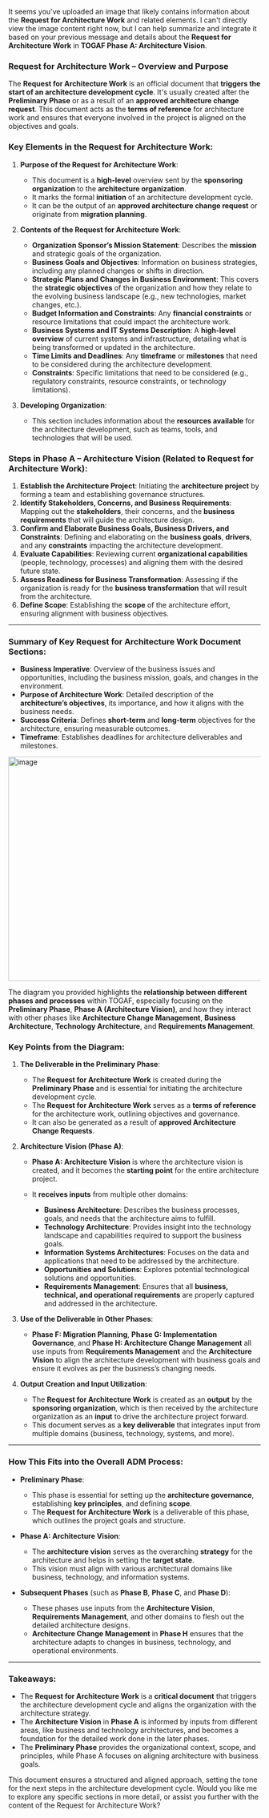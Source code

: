 It seems you've uploaded an image that likely contains information about the **Request for Architecture Work** and related elements. I can't directly view the image content right now, but I can help summarize and integrate it based on your previous message and details about the **Request for Architecture Work** in **TOGAF Phase A: Architecture Vision**.

### **Request for Architecture Work – Overview and Purpose**

The **Request for Architecture Work** is an official document that **triggers the start of an architecture development cycle**. It's usually created after the **Preliminary Phase** or as a result of an **approved architecture change request**. This document acts as the **terms of reference** for architecture work and ensures that everyone involved in the project is aligned on the objectives and goals.

### **Key Elements in the Request for Architecture Work:**

1. **Purpose of the Request for Architecture Work**:

   * This document is a **high-level** overview sent by the **sponsoring organization** to the **architecture organization**.
   * It marks the formal **initiation** of an architecture development cycle.
   * It can be the output of an **approved architecture change request** or originate from **migration planning**.

2. **Contents of the Request for Architecture Work**:

   * **Organization Sponsor’s Mission Statement**: Describes the **mission** and strategic goals of the organization.
   * **Business Goals and Objectives**: Information on business strategies, including any planned changes or shifts in direction.
   * **Strategic Plans and Changes in Business Environment**: This covers the **strategic objectives** of the organization and how they relate to the evolving business landscape (e.g., new technologies, market changes, etc.).
   * **Budget Information and Constraints**: Any **financial constraints** or resource limitations that could impact the architecture work.
   * **Business Systems and IT Systems Description**: A **high-level overview** of current systems and infrastructure, detailing what is being transformed or updated in the architecture.
   * **Time Limits and Deadlines**: Any **timeframe** or **milestones** that need to be considered during the architecture development.
   * **Constraints**: Specific limitations that need to be considered (e.g., regulatory constraints, resource constraints, or technology limitations).

3. **Developing Organization**:

   * This section includes information about the **resources available** for the architecture development, such as teams, tools, and technologies that will be used.

### **Steps in Phase A – Architecture Vision** (Related to Request for Architecture Work):

1. **Establish the Architecture Project**: Initiating the **architecture project** by forming a team and establishing governance structures.
2. **Identify Stakeholders, Concerns, and Business Requirements**: Mapping out the **stakeholders**, their concerns, and the **business requirements** that will guide the architecture design.
3. **Confirm and Elaborate Business Goals, Business Drivers, and Constraints**: Defining and elaborating on the **business goals**, **drivers**, and any **constraints** impacting the architecture development.
4. **Evaluate Capabilities**: Reviewing current **organizational capabilities** (people, technology, processes) and aligning them with the desired future state.
5. **Assess Readiness for Business Transformation**: Assessing if the organization is ready for the **business transformation** that will result from the architecture.
6. **Define Scope**: Establishing the **scope** of the architecture effort, ensuring alignment with business objectives.

---

### **Summary of Key Request for Architecture Work Document Sections:**

* **Business Imperative**: Overview of the business issues and opportunities, including the business mission, goals, and changes in the environment.
* **Purpose of Architecture Work**: Detailed description of the **architecture’s objectives**, its importance, and how it aligns with the business needs.
* **Success Criteria**: Defines **short-term** and **long-term** objectives for the architecture, ensuring measurable outcomes.
* **Timeframe**: Establishes deadlines for architecture deliverables and milestones.

<img width="881" height="448" alt="image" src="https://github.com/user-attachments/assets/997fbbc0-a9bd-4c92-a896-85b9a5bee261" />

The diagram you provided highlights the **relationship between different phases and processes** within TOGAF, especially focusing on the **Preliminary Phase**, **Phase A (Architecture Vision)**, and how they interact with other phases like **Architecture Change Management**, **Business Architecture**, **Technology Architecture**, and **Requirements Management**.

### **Key Points from the Diagram:**

1. **The Deliverable in the Preliminary Phase**:

   * The **Request for Architecture Work** is created during the **Preliminary Phase** and is essential for initiating the architecture development cycle.
   * The **Request for Architecture Work** serves as a **terms of reference** for the architecture work, outlining objectives and governance.
   * It can also be generated as a result of **approved Architecture Change Requests**.

2. **Architecture Vision (Phase A)**:

   * **Phase A: Architecture Vision** is where the architecture vision is created, and it becomes the **starting point** for the entire architecture project.
   * It **receives inputs** from multiple other domains:

     * **Business Architecture**: Describes the business processes, goals, and needs that the architecture aims to fulfill.
     * **Technology Architecture**: Provides insight into the technology landscape and capabilities required to support the business goals.
     * **Information Systems Architectures**: Focuses on the data and applications that need to be addressed by the architecture.
     * **Opportunities and Solutions**: Explores potential technological solutions and opportunities.
     * **Requirements Management**: Ensures that all **business, technical, and operational requirements** are properly captured and addressed in the architecture.

3. **Use of the Deliverable in Other Phases**:

   * **Phase F: Migration Planning**, **Phase G: Implementation Governance**, and **Phase H: Architecture Change Management** all use inputs from **Requirements Management** and the **Architecture Vision** to align the architecture development with business goals and ensure it evolves as per the business’s changing needs.

4. **Output Creation and Input Utilization**:

   * The **Request for Architecture Work** is created as an **output** by the **sponsoring organization**, which is then received by the architecture organization as an **input** to drive the architecture project forward.
   * This document serves as a **key deliverable** that integrates input from multiple domains (business, technology, systems, and more).

---

### **How This Fits into the Overall ADM Process:**

* **Preliminary Phase**:

  * This phase is essential for setting up the **architecture governance**, establishing **key principles**, and defining **scope**.
  * The **Request for Architecture Work** is a deliverable of this phase, which outlines the project goals and structure.

* **Phase A: Architecture Vision**:

  * The **architecture vision** serves as the overarching **strategy** for the architecture and helps in setting the **target state**.
  * This vision must align with various architectural domains like business, technology, and information systems.

* **Subsequent Phases** (such as **Phase B**, **Phase C**, and **Phase D**):

  * These phases use inputs from the **Architecture Vision**, **Requirements Management**, and other domains to flesh out the detailed architecture designs.
  * **Architecture Change Management** in **Phase H** ensures that the architecture adapts to changes in business, technology, and operational environments.

---

### **Takeaways:**

* The **Request for Architecture Work** is a **critical document** that triggers the architecture development cycle and aligns the organization with the architecture strategy.
* The **Architecture Vision** in **Phase A** is informed by inputs from different areas, like business and technology architectures, and becomes a foundation for the detailed work done in the later phases.
* The **Preliminary Phase** provides the organizational context, scope, and principles, while Phase A focuses on aligning architecture with business goals.





This document ensures a structured and aligned approach, setting the tone for the next steps in the architecture development cycle. Would you like me to explore any specific sections in more detail, or assist you further with the content of the Request for Architecture Work?
